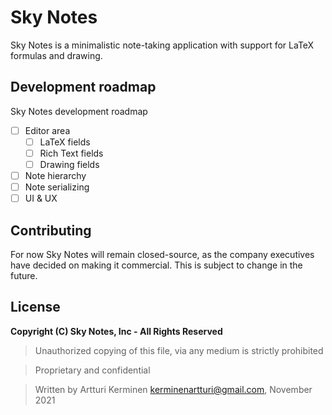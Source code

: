 # Sky Notes

Sky Notes is a minimalistic note-taking application with support for LaTeX formulas and drawing.

## Development roadmap
Sky Notes development roadmap
- [ ] Editor area
    - [ ] LaTeX fields
    - [ ] Rich Text fields 
    - [ ] Drawing fields
- [ ] Note hierarchy
- [ ] Note serializing
- [ ] UI & UX

## Contributing
For now Sky Notes will remain closed-source, as the company executives have decided on making it commercial. This is subject to change in the future.

## License

__Copyright (C) Sky Notes, Inc - All Rights Reserved__

> Unauthorized copying of this file, via any medium is strictly prohibited

> Proprietary and confidential

> Written by Artturi Kerminen <kerminenartturi@gmail.com>, November 2021

